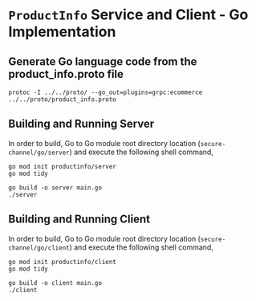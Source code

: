 # `ProductInfo` Service and Client - Go Implementation
## Generate Go language code from the product_info.proto file
```
protoc -I ../../proto/ --go_out=plugins=grpc:ecommerce ../../proto/product_info.proto
```
## Building and Running Server
In order to build, Go to Go module root directory location (`secure-channel/go/server`) and execute the following shell command,
```
go mod init productinfo/server
go mod tidy
```
```
go build -o server main.go
./server
```

## Building and Running Client
In order to build, Go to Go module root directory location (`secure-channel/go/client`) and execute the following shell command,
```
go mod init productinfo/client
go mod tidy
```
```
go build -o client main.go
./client
```